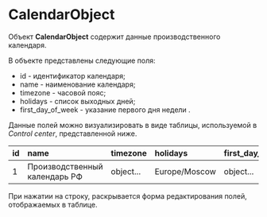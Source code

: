 # CalendarObject

Объект **CalendarObject** содержит данные производственного календаря.

В объекте представлены следующие поля:
* id - идентификатор календаря;
* name - наименование календаря;
* timezone - часовой пояс;
* holidays - список выходных дней;
* first_day_of_week - указание первого дня недели .

Данные полей можно визуализировать в виде таблицы, используемой в *Control center*, представленной ниже.

| id | name | timezone | holidays | first_day_of_week |
|:---|:---|:---|:---|:---|
|1|Производственный календарь РФ|object...|Europe/Moscow|object...|object...|

При нажатии на строку, раскрывается форма редактирования полей, отображаемых в таблице.
